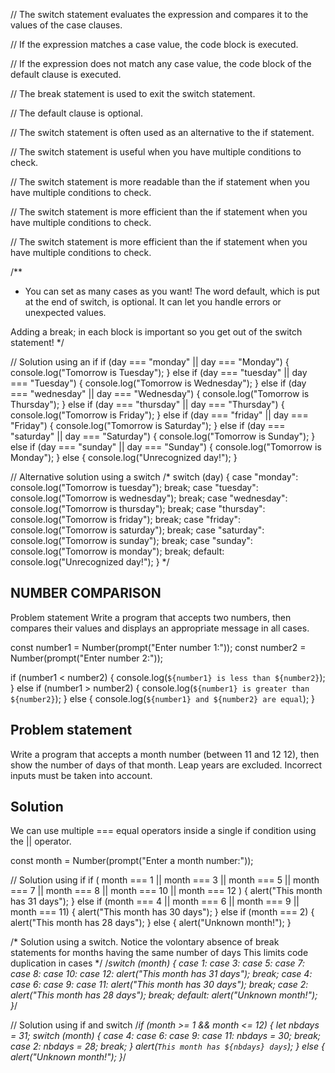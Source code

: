 
// The switch statement evaluates the expression and compares it to the values of the case clauses.

// If the expression matches a case value, the code block is executed.

// If the expression does not match any case value, the code block of the default clause is executed.

// The break statement is used to exit the switch statement.

// The default clause is optional.

// The switch statement is often used as an alternative to the if statement.

// The switch statement is useful when you have multiple conditions to check.

// The switch statement is more readable than the if statement when you have multiple conditions to check.

// The switch statement is more efficient than the if statement when you have multiple conditions to check.

// The switch statement is more efficient than the if statement when you have multiple conditions to check.

/**
 * You can set as many cases as you want! The word default, which is put at the end of switch, is optional. It can let you handle errors or unexpected values.

Adding a break; in each block is important so you get out of the switch statement!
 */



// Solution using an if
if (day === "monday" || day === "Monday") {
  console.log("Tomorrow is Tuesday");
} else if (day === "tuesday" || day === "Tuesday") {
  console.log("Tomorrow is Wednesday");
} else if (day === "wednesday" || day === "Wednesday") {
  console.log("Tomorrow is Thursday");
} else if (day === "thursday" || day === "Thursday") {
  console.log("Tomorrow is Friday");
} else if (day === "friday" || day === "Friday") {
  console.log("Tomorrow is Saturday");
} else if (day === "saturday" || day === "Saturday") {
  console.log("Tomorrow is Sunday");
} else if (day === "sunday" || day === "Sunday") {
  console.log("Tomorrow is Monday");
} else {
  console.log("Unrecognized day!");
}


// Alternative solution using a switch
/* switch (day) {
  case "monday":
    console.log("Tomorrow is tuesday");
    break;
  case "tuesday":
    console.log("Tomorrow is wednesday");
    break;
  case "wednesday":
    console.log("Tomorrow is thursday");
    break;
  case "thursday":
    console.log("Tomorrow is friday");
    break;
  case "friday":
    console.log("Tomorrow is saturday");
    break;
  case "saturday":
    console.log("Tomorrow is sunday");
    break;
  case "sunday":
    console.log("Tomorrow is monday");
    break;
  default:
    console.log("Unrecognized day!");
} */



## NUMBER COMPARISON

Problem statement
Write a program that accepts two numbers, then compares their values and displays an appropriate message in all cases.

const number1 = Number(prompt("Enter number 1:"));
const number2 = Number(prompt("Enter number 2:"));

if (number1 < number2) {
  console.log(`${number1} is less than ${number2}`);
} else if (number1 > number2) {
  console.log(`${number1} is greater than ${number2}`);
} else {
  console.log(`${number1} and ${number2} are equal`);
}


## Problem statement

Write a program that accepts a month number (between 11 and 12
12), then show the number of days of that month. Leap years are excluded. Incorrect inputs must be taken into account.

## Solution

We can use multiple === equal operators inside a single if condition using the || operator.


const month = Number(prompt("Enter a month number:"));

// Solution using if
if (
  month === 1 ||
  month === 3 ||
  month === 5 ||
  month === 7 ||
  month === 8 ||
  month === 10 ||
  month === 12
) {
  alert("This month has 31 days");
} else if (month === 4 || month === 6 || month === 9 || month === 11) {
  alert("This month has 30 days");
} else if (month === 2) {
  alert("This month has 28 days");
} else {
  alert("Unknown month!");
}

/* Solution using a switch.
Notice the volontary absence of break statements for months having the same number of days
This limits code duplication in cases
*/
/*switch (month) {
  case 1:
  case 3:
  case 5:
  case 7:
  case 8:
  case 10:
  case 12:
    alert("This month has 31 days");
    break;
  case 4:
  case 6:
  case 9:
  case 11:
    alert("This month has 30 days");
    break;
  case 2:
    alert("This month has 28 days");
    break;
  default:
    alert("Unknown month!");
}*/

// Solution using if and switch
/*if (month >= 1 && month <= 12) {
  let nbdays = 31;
  switch (month) {
    case 4:
    case 6:
    case 9:
    case 11:
      nbdays = 30;
      break;
    case 2:
      nbdays = 28;
      break;
  }
  alert(`This month has ${nbdays} days`);
} else {
  alert("Unknown month!");
}*/



